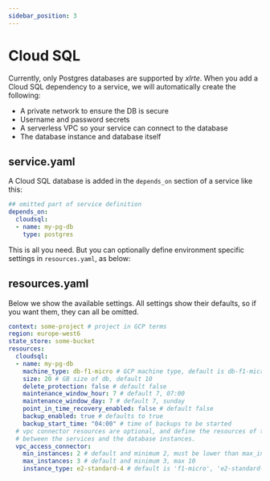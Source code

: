 ```yaml
---
sidebar_position: 3
---
```


# Cloud SQL

Currently, only Postgres databases are supported by _xlrte_. When you add a Cloud SQL dependency to a service, we will automatically create the following:

* A private network to ensure the DB is secure
* Username and password secrets
* A serverless VPC so your service can connect to the database
* The database instance and database itself

## service.yaml
A Cloud SQL database is added in the `depends_on` section of a service like this:

```yaml
## omitted part of service definition
depends_on:
  cloudsql: 
  - name: my-pg-db
    type: postgres
```

This is all you need. But you can optionally define environment specific settings in `resources.yaml`, as below:

## resources.yaml
Below we show the available settings. All settings show their defaults, so if you want them, they can all be omitted.

```yaml
context: some-project # project in GCP terms
region: europe-west6
state_store: some-bucket
resources:
  cloudsql:
  - name: my-pg-db
    machine_type: db-f1-micro # GCP machine type, default is db-f1-micro
    size: 20 # GB size of db, default 10
    delete_protection: false # default false
    maintenance_window_hour: 7 # default 7, 07:00
    maintenance_window_day: 7 # default 7, sunday
    point_in_time_recovery_enabled: false # default false
    backup_enabled: true # defaults to true
    backup_start_time: "04:00" # time of backups to be started
  # vpc connector resources are optional, and define the resources of the VPC access
  # between the services and the database instances.
  vpc_access_connector:
    min_instances: 2 # default and minimum 2, must be lower than max_instances
    max_instances: 3 # default and minimum 3, max 10
    instance_type: e2-standard-4 # default is 'f1-micro', 'e2-standard-4' gives more bandwidth processing ability
```